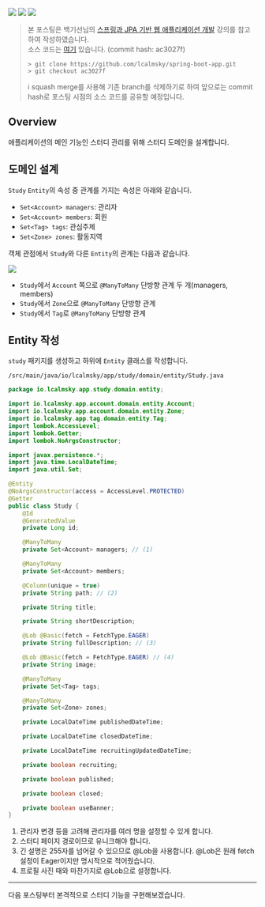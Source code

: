 ![](https://img.shields.io/badge/spring--boot-2.5.4-red) ![](https://img.shields.io/badge/gradle-7.1.1-brightgreen) ![](https://img.shields.io/badge/java-11-blue)

> 본 포스팅은 백기선님의 [스프링과 JPA 기반 웹 애플리케이션 개발](https://www.inflearn.com/course/%EC%8A%A4%ED%94%84%EB%A7%81-JPA-%EC%9B%B9%EC%95%B1/dashboard) 강의를 참고하여 작성하였습니다.  
> 소스 코드는 [여기](https://github.com/lcalmsky/spring-boot-app) 있습니다. (commit hash: ac3027f)
> ```shell
> > git clone https://github.com/lcalmsky/spring-boot-app.git
> > git checkout ac3027f
> ```
> ℹ️ squash merge를 사용해 기존 branch를 삭제하기로 하여 앞으로는 commit hash로 포스팅 시점의 소스 코드를 공유할 예정입니다.

## Overview

애플리케이션의 메인 기능인 스터디 관리를 위해 스터디 도메인을 설계합니다.

## 도메인 설계

`Study` `Entity`의 속성 중 관계를 가지는 속성은 아래와 같습니다.

* `Set<Account> managers`: 관리자
* `Set<Account> members`: 회원
* `Set<Tag> tags`: 관심주제
* `Set<Zone> zones`: 활동지역

객체 관점에서 `Study`와 다른 `Entity`의 관계는 다음과 같습니다.

![](http://www.plantuml.com/plantuml/proxy?src=https://raw.githubusercontent.com/lcalmsky/spring-boot-app/master/resources/diagrams/37-01.puml)

* `Study`에서 `Account` 쪽으로 `@ManyToMany` 단방향 관계 두 개(managers, members)
* `Study`에서 `Zone`으로 `@ManyToMany` 단방향 관계
* `Study`에서 `Tag`로 `@ManyToMany` 단방향 관계

## Entity 작성

`study` 패키지를 생성하고 하위에 `Entity` 클래스를 작성합니다.

`/src/main/java/io/lcalmsky/app/study/domain/entity/Study.java`

```java
package io.lcalmsky.app.study.domain.entity;

import io.lcalmsky.app.account.domain.entity.Account;
import io.lcalmsky.app.account.domain.entity.Zone;
import io.lcalmsky.app.tag.domain.entity.Tag;
import lombok.AccessLevel;
import lombok.Getter;
import lombok.NoArgsConstructor;

import javax.persistence.*;
import java.time.LocalDateTime;
import java.util.Set;

@Entity
@NoArgsConstructor(access = AccessLevel.PROTECTED)
@Getter
public class Study {
    @Id
    @GeneratedValue
    private Long id;

    @ManyToMany
    private Set<Account> managers; // (1)

    @ManyToMany
    private Set<Account> members;

    @Column(unique = true)
    private String path; // (2)

    private String title;

    private String shortDescription;

    @Lob @Basic(fetch = FetchType.EAGER)
    private String fullDescription; // (3) 

    @Lob @Basic(fetch = FetchType.EAGER) // (4) 
    private String image;

    @ManyToMany
    private Set<Tag> tags;

    @ManyToMany
    private Set<Zone> zones;

    private LocalDateTime publishedDateTime;

    private LocalDateTime closedDateTime;

    private LocalDateTime recruitingUpdatedDateTime;

    private boolean recruiting;

    private boolean published;

    private boolean closed;

    private boolean useBanner;
}
```

1. 관리자 변경 등을 고려해 관리자를 여러 명을 설정할 수 있게 합니다.
2. 스터디 페이지 경로이므로 유니크해야 합니다.
3. 긴 설명은 255자를 넘어갈 수 있으므로 @Lob을 사용합니다. @Lob은 원래 fetch 설정이 Eager이지만 명시적으로 적어줬습니다.
4. 프로필 사진 때와 마찬가지로 @Lob으로 설정합니다.

---

다음 포스팅부터 본격적으로 스터디 기능을 구현해보겠습니다.